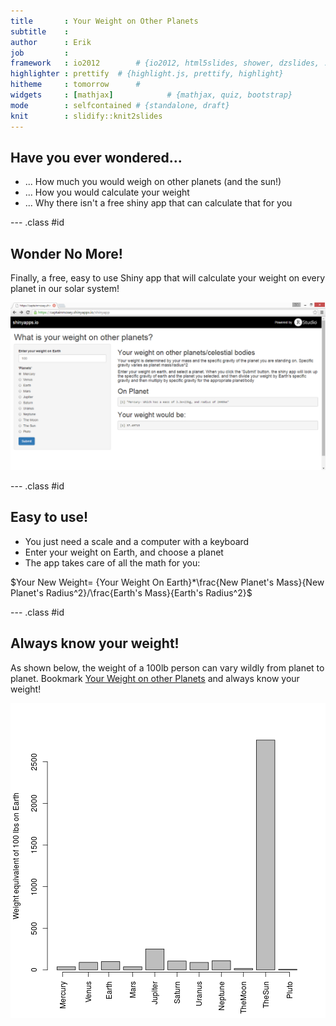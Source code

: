 ```yaml
---
title       : Your Weight on Other Planets
subtitle    : 
author      : Erik
job         : 
framework   : io2012        # {io2012, html5slides, shower, dzslides, ...}
highlighter : prettify  # {highlight.js, prettify, highlight}
hitheme     : tomorrow      # 
widgets     : [mathjax]            # {mathjax, quiz, bootstrap}
mode        : selfcontained # {standalone, draft}
knit        : slidify::knit2slides
---
```


## Have you ever wondered...

- ... How much you would weigh on other planets (and the sun!)
- ... How you would calculate your weight
- ... Why there isn't a free shiny app that can calculate that for you

--- .class #id 

## Wonder No More!

Finally, a free, easy to use Shiny app that will calculate your weight on every planet in our solar system!

<img src="shinyapp.png" alt="screenshot">


--- .class #id 

## Easy to use!
- You just need a scale and a computer with a keyboard
- Enter your weight on Earth, and choose a planet
- The app takes care of all the math for you:


 $Your New Weight= {Your Weight On Earth}*\frac{New Planet's Mass}{New Planet's Radius^2}/\frac{Earth's Mass}{Earth's Radius^2}$



--- .class #id 

## Always know your weight!

As shown below, the weight of a 100lb person can vary wildly from planet to planet. Bookmark <a href="http://captainmosey.shinyapps.io/shinyapp"> Your Weight on other Planets</a> and always know your weight!

![plot of chunk unnamed-chunk-1](assets/fig/unnamed-chunk-1-1.png) 
